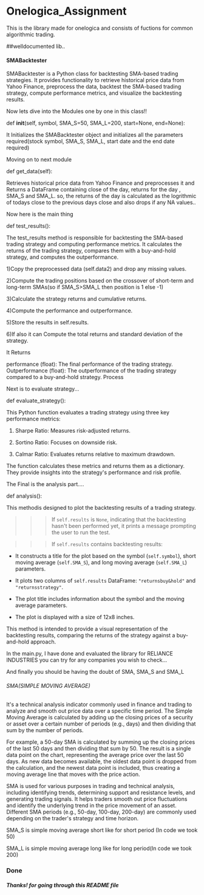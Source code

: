 # Onelogica_Assignment
This is the library made for onelogica and consists of fuctions for common algorithmic trading.

##welldocumented lib..

#### SMABacktester

SMABacktester is a Python class for backtesting SMA-based trading strategies. It provides functionality to retrieve historical price data from Yahoo Finance, preprocess the data, backtest the SMA-based trading strategy, compute performance metrics, and visualize the backtesting results.


Now lets dive into the Modules one by one in this class!!

def __init__(self, symbol, SMA_S=50, SMA_L=200, start=None, end=None):

 It Initializes the SMABacktester object and initializes all the parameters required(stock symbol, SMA_S, SMA_L, start date and the end date required)

Moving on to next module 

 def get_data(self):
  
  
  Retrieves historical price data from Yahoo Finance and preprocesses it and Returns a DataFrame containing close of the day, returns for the day , SMA_S and SMA_L. so, the returns of the day is calculated as the logrithmic of todays close to the previous days close and also drops if any NA values..


Now here is the main thing 

def test_results():


The test_results method is responsible for backtesting the SMA-based trading strategy and computing performance metrics. It calculates the returns of the trading strategy, compares them with a buy-and-hold strategy, and computes the outperformance.



1)Copy the preprocessed data (self.data2) and drop any missing values.

2)Compute the trading positions based on the crossover of short-term and long-term SMAs(so if SMA_S>SMA_L then position is 1 else -1)

3)Calculate the strategy returns and cumulative returns.

4)Compute the performance and outperformance.

5)Store the results in self.results.

6)If also it can Compute the total returns and standard deviation of the strategy.


It Returns

performance (float): The final performance of the trading strategy.
Outperformance (float): The outperformance of the trading strategy compared to a buy-and-hold strategy.
Process


Next is to evaluate strategy...

def evaluate_strategy():


This Python function evaluates a trading strategy using three key performance metrics:

1. Sharpe Ratio: Measures risk-adjusted returns.

2. Sortino Ratio: Focuses on downside risk.

3. Calmar Ratio: Evaluates returns relative to maximum drawdown.

The function calculates these metrics and returns them as a dictionary. They provide insights into the strategy's performance and risk profile.


The Final is the analysis part....

def analysis():

This methodis designed to plot the backtesting results of a trading strategy.


>>> If `self.results` is `None`, indicating that the backtesting hasn't been performed yet, it prints a message prompting the user to run the test.

>>> If `self.results` contains backtesting results:
  
  - It constructs a title for the plot based on the symbol (`self.symbol`), short moving average (`self.SMA_S`), and long moving average (`self.SMA_L`) parameters.
  
  - It plots two columns of `self.results` DataFrame: `"returnsbuy&hold"` and `"returnsstrategy"`.
  
  - The plot title includes information about the symbol and the moving average parameters.
  
  - The plot is displayed with a size of 12x8 inches.

This method is intended to provide a visual representation of the backtesting results, comparing the returns of the strategy against a buy-and-hold approach.


In the main.py, I have done and evaluated the library for RELIANCE INDUSTRIES you can try for any companies you wish to check...


And finally you should be having the doubt of SMA, SMA_S and SMA_L 

###### SMA(SIMPLE MOVING AVERAGE)

It's a technical analysis indicator commonly used in finance and trading to analyze and smooth out price data over a specific time period. The Simple Moving Average is calculated by adding up the closing prices of a security or asset over a certain number of periods (e.g., days) and then dividing that sum by the number of periods.

For example, a 50-day SMA is calculated by summing up the closing prices of the last 50 days and then dividing that sum by 50. The result is a single data point on the chart, representing the average price over the last 50 days. As new data becomes available, the oldest data point is dropped from the calculation, and the newest data point is included, thus creating a moving average line that moves with the price action.

SMA is used for various purposes in trading and technical analysis, including identifying trends, determining support and resistance levels, and generating trading signals. It helps traders smooth out price fluctuations and identify the underlying trend in the price movement of an asset. Different SMA periods (e.g., 50-day, 100-day, 200-day) are commonly used depending on the trader's strategy and time horizon.

SMA_S is simple moving average short like for  short period (In code we took 50)

SMA_L is simple moving average long like for long period(In code we took 200)


### Done 

##### Thanks! for going through this README file
